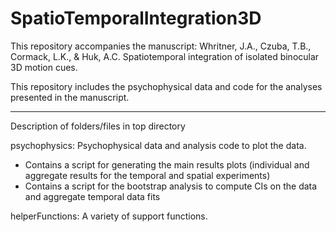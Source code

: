 # SpatioTemporalIntegration3D

This repository accompanies the manuscript: Whritner, J.A., Czuba, T.B., Cormack, L.K., & Huk, A.C. Spatiotemporal integration of isolated binocular 3D motion cues.

This repository includes the psychophysical data and code for the analyses presented in the manuscript.
_______________________________________________________________________________________________________________________________________

Description of folders/files in top directory

psychophysics: Psychophysical data and analysis code to plot the data.
- Contains a script for generating the main results plots (individual and aggregate results for the temporal and spatial experiments) 
- Contains a script for the bootstrap analysis to compute CIs on the data and aggregate temporal data fits 

helperFunctions: A variety of support functions.


